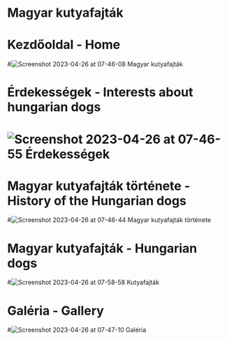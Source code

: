 # Magyar kutyafajták 
# Kezdőoldal - Home
#![Screenshot 2023-04-26 at 07-46-08 Magyar kutyafajták](https://user-images.githubusercontent.com/46969034/234496733-2b852514-a18a-4961-a63b-82edab92f4e7.png)
# Érdekességek - Interests about hungarian dogs
# ![Screenshot 2023-04-26 at 07-46-55 Érdekességek](https://user-images.githubusercontent.com/46969034/234496803-25adcb8b-c31b-41aa-91c7-dfc2bd0508ad.png)
# Magyar kutyafajták története - History of the Hungarian dogs
#![Screenshot 2023-04-26 at 07-46-44 Magyar kutyafajták története](https://user-images.githubusercontent.com/46969034/234497536-6b5b8da5-5f53-44e3-bfd6-b35837064937.png)
# Magyar kutyafajták - Hungarian dogs
#![Screenshot 2023-04-26 at 07-58-58 Kutyafajták](https://user-images.githubusercontent.com/46969034/234497609-a1ed39e8-d819-42cb-8105-e4f528382bd2.png)
# Galéria - Gallery
#![Screenshot 2023-04-26 at 07-47-10 Galéria](https://user-images.githubusercontent.com/46969034/234496840-747e1cc6-1148-4088-9287-59c0166ac3b1.png)
